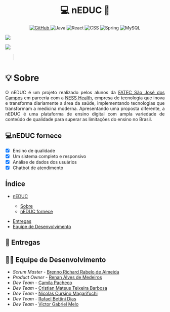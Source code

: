 <h1 align="center">💻 nEDUC 📘</h1>

<p align="center">
    <a href="https://github.com">
     <img alt="GitHub" src="https://img.shields.io/badge/GitHub-100000?style=for-the-badge&logo=github&logoColor=white"/>
    </a>
    <img alt="Java" src="https://img.shields.io/badge/java-%23ED8B00.svg?&style=for-the-badge&logo=java&logoColor=white"/>
    <img alt="React" src="https://img.shields.io/badge/HTML5-E34F26?style=for-the-badge&logo=html5&logoColor=white"/>
    <img alt="CSS" src="https://img.shields.io/badge/CSS3-1572B6?style=for-the-badge&logo=css3&logoColor=white">
    <img alt="Spring" src="https://img.shields.io/badge/spring-%236DB33F.svg?&style=for-the-badge&logo=spring&logoColor=white"/>
    <img alt="MySQL" src="https://img.shields.io/badge/mysql-%2300f.svg?&style=for-the-badge&logo=mysql&logoColor=white"/>
</p>
<p align="left">
    <img src="https://img.shields.io/badge/status-em%20desenvolvimento-blue?style=for-the-badge&logo=appveyor">
</p>
<p align="left">
    <img src="https://img.shields.io/badge/Sprint%20atual-Sprint%203-blue?style=for-the-badge&logo=appveyor">
</p>

> ㅤ

<h1 align="left"> 💡 Sobre </h1>
<p align="justify">O nEDUC é um projeto realizado pelos alunos da <a href="http://fatecsjc-prd.azurewebsites.net">FATEC São José dos Campos</a> em parceria com a <a href="https://ness.com.br/health.php">NESS Health</a>, empresa de tecnologia que inova e transforma diariamente a área da saúde, implementando tecnologias que transformam a medicina moderna. Apresentando uma proposta diferente, a nEDUC é uma plataforma de ensino digital com ampla variedade de conteúdo de qualidade para superar as limitações do ensino no Brasil.</p>
<p align="justify"> </a>

<h2>💻nEDUC fornece</h2>

- [x] Ensino de qualidade
- [X] Um sistema completo e responsivo
- [X] Análise de dados dos usuários
- [X] Chatbot de atendimento

<h2 align="left">Índice</h2>
<ul>
    <li><a href="https://github.com/DevSlim001/API_NEDUC#-neduc-">nEDUC</a></li>
    <ul>
        <li><a href="https://github.com/DevSlim001/API_NEDUC#--sobre-">Sobre</a>
        <li><a href="https://github.com/DevSlim001/API_NEDUC#neduc-fornece">nEDUC fornece</a>
    </ul></ul>
    <ul>
        <li><a href="https://github.com/DevSlim001/API_NEDUC#-entregas">Entregas</a>
        <li><a href="https://github.com/DevSlim001/API_NEDUC#-entregas">Equipe de Desenvolvimento</a>
    </ul>
    </li>
</ul>

<h2 align="left">🎯 Entregas</h2>

<h2 align="left"> 👨‍💻‍ Equipe de Desenvolvimento</h2>
<ul>
    <li><i>Scrum Master - </i><a href=''>Brenno Richard Rabelo de Almeida</a></li>
    <li><i>Product Owner - </i><a href=''>Renan Alves de Medeiros</a></li>
    <li><i>Dev Team - </i><a href=''>Camila Pacheco</a></li>
    <li><i>Dev Team - </i><a href=''>Cristian Mateus Teixeira Barbosa</a></li>
    <li><i>Dev Team - </i><a href=''>Nicolas Cursino Magarifuchi</a></li>
    <li><i>Dev Team - </i><a href=''>Rafael Bettini Dias</a></li>
    <li><i>Dev Team - </i><a href=''>Victor Gabriel Melo</a></li>
</ul>

